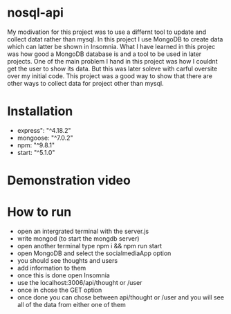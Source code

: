 # nosql-api
My modivation for this project was to use a differnt tool to update and collect datat rather than mysql. In this project I use MongoDB to create data which can latter be shown in Insomnia. What I have learned in this projec was how good a MongoDB database is and a tool to be used in later projects. One of the main problem I hand in this project was how I couldnt get the user to show its data. But this was later soleve with carful oversite over my initial code. This project was a good way to show that there are other ways to collect data for project other than mysql.


# Installation
- express": "^4.18.2"
- mongoose: "^7.0.2"
- npm: "^9.8.1"
- start: "^5.1.0"

# Demonstration video

# How to run
- open an intergrated terminal with the server.js
- write mongod (to start the mongdb server)
- open another terminal type npm i && npm run start
- open MongoDB and select the socialmediaApp option
- you should see thoughts and users
- add information to them
- once this is done open Insomnia
- use the localhost:3006/api/thought or /user
- once in chose the GET option
- once done you can chose between api/thought or /user and you will see all of the data from either one of them

